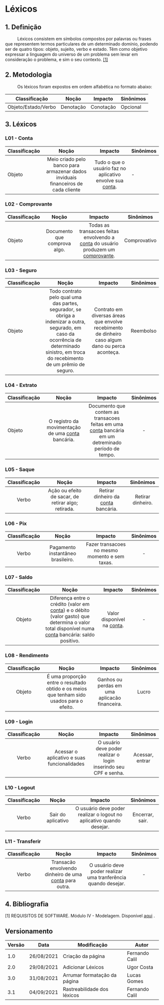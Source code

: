 # Léxicos

## 1. Definição
<p style="text-indent: 40px; align="justify">Léxicos consistem em símbolos compostos por palavras ou frases que representem termos particulares de um determinado domínio, podendo ser de quatro tipos: objeto, sujeito, verbo e estado. Têm como objetivo expressar a linguagem do universo de um problema sem levar em consideração o problema, e sim o seu contexto. <a href="#Bibliografia">[1]</a><br></p>

## 2. Metodologia 

<p style="text-indent: 40px; align="justify">Os léxicos foram expostos em ordem alfabética no formato abaixo:</p>

<center>

| Classificação | Noção | Impacto | Sinônimos |
|--|--|--|--|
| Objeto/Estado/Verbo	 | Denotação | Conotação | Opcional |

</center>

## 3. Léxicos

### L01 - Conta <a id="Conta"></a>

| <center>Classificação</center> | <center>Noção</center> | <center>Impacto</center> | <center>Sinônimos</center> |
|--|--|--|--|
| Objeto	 |<center> Meio criado pelo banco para armazenar dados inviduais financeiros de cada cliente </center> | <center>Tudo o que o usuário faz no aplicativo envolve sua <a href="#Conta">conta</a>. </center>| - |

### L02 - Comprovante <a id="Comprovante"></a>

| <center>Classificação</center> | <center>Noção</center> | <center>Impacto</center> | <center>Sinônimos</center> |
|--|--|--|--|
| Objeto	 |<center> Documento que comprova algo. </center> | <center>Todas as transacoes feitas envolvendo a <a href="#Conta">conta</a> do usuário produzem um <a href="#Comprovante">comprovante</a>. </center>| Comprovativo|

### L03 - Seguro <a id="Seguro"></a>

| <center>Classificação</center> | <center>Noção</center> | <center>Impacto</center> | <center>Sinônimos</center> |
|--|--|--|--|
| Objeto	 |<center>  Todo contrato pelo qual uma das partes, segurador, se obriga a indenizar a outra, segurado, em caso da ocorrência de determinado sinistro, em troca do recebimento de um prêmio de <a>seguro</a>. </center> | <center> Contrato em diversas áreas que envolve recebimento de dinheiro caso algum dano ou perca aconteça. </center>| Reembolso |


### L04 - Extrato <a id="Extrato"></a>

| <center>Classificação</center> | <center>Noção</center> | <center>Impacto</center> | <center>Sinônimos</center> |
|--|--|--|--|
| Objeto	 |<center>  O registro da movimentação de uma <a href="#Conta">conta</a> bancária. </center> | <center> Documento que contem as transacoes feitas em uma <a href="#Conta">conta</a> bancária em um detreminado período de tempo. </center>| <center>- </center> |


### L05 - Saque <a id="Saque"></a>

| <center>Classificação</center> | <center>Noção</center> | <center>Impacto</center> | <center>Sinônimos</center> |
|--|--|--|--|
|<center> Verbo </center> 	 |<center>  Ação ou efeito de sacar, de retirar algo; retirada. </center> | <center> Retirar dinheiro da <a href="#Conta">conta</a> bancária. </center>| <center> Retirar dinheiro. </center> |


### L06 - Pix <a id="PIX"></a>

| <center>Classificação</center> | <center>Noção</center> | <center>Impacto</center> | <center>Sinônimos</center> |
|--|--|--|--|
|<center> Verbo </center> 	 |<center>   Pagamento instantâneo brasileiro. </center> | <center> Fazer transacoes no mesmo momento e sem taxas. </center>| <center> - </center> |

### L07 - Saldo <a id="Saldo"></a>

| <center>Classificação</center> | <center>Noção</center> | <center>Impacto</center> | <center>Sinônimos</center> |
|--|--|--|--|
|<center> Objeto </center> 	 |<center>   Diferença entre o crédito (valor em <a href="#Conta">conta</a>) e o débito (valor gasto) que determina o valor total disponível numa <a href="#Conta">conta</a> bancária: saldo positivo. </center> | <center> Valor disponível na <a href="#Conta">conta</a>. </center>| <center> - </center> |

### L08 - Rendimento <a id="Rendimento"></a>

| <center>Classificação</center> | <center>Noção</center> | <center>Impacto</center> | <center>Sinônimos</center> |
|--|--|--|--|
|<center> Objeto </center> 	 |<center>   É uma proporção entre o resultado obtido e os meios que tenham sido usados para o efeito. </center> | <center> Ganhos ou perdas em uma aplicacão financeira. </center>| <center> Lucro </center> |

### L09 - Login <a id="Login"></a>

| <center>Classificação</center> | <center>Noção</center> | <center>Impacto</center> | <center>Sinônimos</center> |
|--|--|--|--|
|<center> Verbo </center> 	 |<center>   Acessar o aplicativo e suas funcionalidades </center> | <center> O usuário deve poder realizar o login inserindo seu CPF e senha. </center>| <center> Acessar, entrar </center> |

### L10 - Logout <a id="Logout"></a>

| <center>Classificação</center> | <center>Noção</center> | <center>Impacto</center> | <center>Sinônimos</center> |
|--|--|--|--|
|<center> Verbo </center> 	 |<center>   Sair do aplicativo </center> | <center> O usuário deve poder realizar o logout no aplicativo quando desejar. </center>| <center> Encerrar, sair. </center> |

### L11 - Transferir <a id="Transferir"></a>

| <center>Classificação</center> | <center>Noção</center> | <center>Impacto</center> | <center>Sinônimos</center> |
|--|--|--|--|
|<center> Verbo </center> 	 |<center>   Transacão envolvendo dinheiro de uma <a href="#Conta">conta</a> para outra. </center> | <center> O usuário deve poder realizar uma tranferência quando desejar. </center>| <center> - </center> |

## 4. Bibliografia <a id="Bibliografia"></a>
<p align = "justify"> [1] REQUISITOS DE SOFTWARE. Módulo IV - Modelagem. Disponível
<a href="https://requisitos-2017-2-nubank.github.io/Nubank/siki/modelagem.html">aqui</a> .</p>

## Versionamento
<center>

| Versão | Data | Modificação | Autor |
|--|--|--|--|
| 1.0 | 26/08/2021 | Criação da página | Fernando Calil |
| 2.0 | 29/08/2021 | Adicionar Léxicos | Ugor Costa |
| 3.0 | 31/08/2021 | Arrumar formatação da página | Lucas Gomes |
| 3.1 | 04/09/2021 | Rastreabilidade dos léxicos | Fernando Calil |


</center>